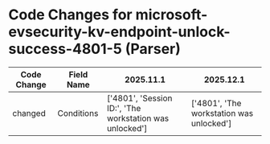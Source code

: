 # Code Changes for microsoft-evsecurity-kv-endpoint-unlock-success-4801-5 (Parser)

| Code Change | Field Name | 2025.11.1 | 2025.12.1 |
|-------------|------------|-----------|------------|
| changed | Conditions | ['4801', 'Session ID:', 'The workstation was unlocked'] | ['4801', 'The workstation was unlocked'] |